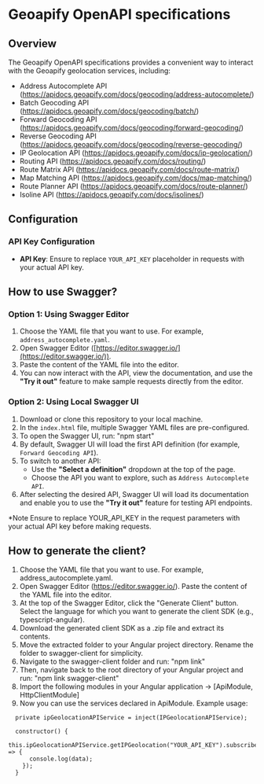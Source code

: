 # Geoapify OpenAPI specifications

## Overview
The Geoapify OpenAPI specifications provides a convenient way to interact with the Geoapify geolocation services, including:

- Address Autocomplete API (https://apidocs.geoapify.com/docs/geocoding/address-autocomplete/)
- Batch Geocoding API (https://apidocs.geoapify.com/docs/geocoding/batch/)
- Forward Geocoding API (https://apidocs.geoapify.com/docs/geocoding/forward-geocoding/)
- Reverse Geocoding API (https://apidocs.geoapify.com/docs/geocoding/reverse-geocoding/)
- IP Geolocation API (https://apidocs.geoapify.com/docs/ip-geolocation/)
- Routing API (https://apidocs.geoapify.com/docs/routing/)
- Route Matrix API (https://apidocs.geoapify.com/docs/route-matrix/)
- Map Matching API (https://apidocs.geoapify.com/docs/map-matching/)
- Route Planner API (https://apidocs.geoapify.com/docs/route-planner/)
- Isoline API (https://apidocs.geoapify.com/docs/isolines/)

## Configuration

### API Key Configuration
- **API Key**: Ensure to replace `YOUR_API_KEY` placeholder in requests with your actual API key.

## How to use Swagger?

### Option 1: Using Swagger Editor
1) Choose the YAML file that you want to use. For example, `address_autocomplete.yaml`.
2) Open Swagger Editor ([https://editor.swagger.io/](https://editor.swagger.io/)).
3) Paste the content of the YAML file into the editor.
4) You can now interact with the API, view the documentation, and use the **"Try it out"** feature to make sample requests directly from the editor.

### Option 2: Using Local Swagger UI

1) Download or clone this repository to your local machine.
2) In the `index.html` file, multiple Swagger YAML files are pre-configured.
3) To open the Swagger UI, run: "npm start" 
4) By default, Swagger UI will load the first API definition (for example, `Forward Geocoding API`).
5) To switch to another API:
    - Use the **"Select a definition"** dropdown at the top of the page.
    - Choose the API you want to explore, such as `Address Autocomplete API`.
6) After selecting the desired API, Swagger UI will load its documentation and enable you to use the **"Try it out"** feature for testing API endpoints.

*Note
Ensure to replace YOUR_API_KEY in the request parameters with your actual API key before making requests.

## How to generate the client?
1) Choose the YAML file that you want to use. For example, address_autocomplete.yaml.
3) Open Swagger Editor (https://editor.swagger.io/). Paste the content of the YAML file into the editor.
3) At the top of the Swagger Editor, click the "Generate Client" button. Select the language for which you want to generate the client SDK (e.g., typescript-angular).
4) Download the generated client SDK as a .zip file and extract its contents.
6) Move the extracted folder to your Angular project directory. Rename the folder to swagger-client for simplicity.
5) Navigate to the swagger-client folder and run: "npm link"
6) Then, navigate back to the root directory of your Angular project and run: "npm link swagger-client"
7) Import the following modules in your Angular application -> [ApiModule, HttpClientModule]
8) Now you can use the services declared in ApiModule. Example usage:
```
  private ipGeolocationAPIService = inject(IPGeolocationAPIService);

  constructor() {
    this.ipGeolocationAPIService.getIPGeolocation("YOUR_API_KEY").subscribe((data) => {
      console.log(data);
    });
  }
```